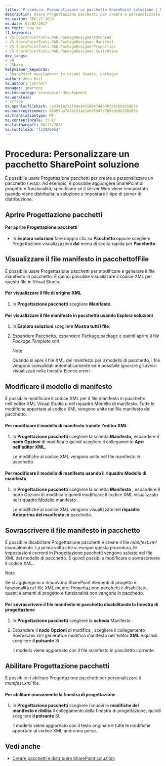 ```yaml
---
title: 'Procedura: Personalizzare un pacchetto SharePoint soluzione | Microsoft Docs'
description: Usare Progettazione pacchetti per creare e personalizzare un pacchetto SharePoint soluzione (con estensione wsp). Visualizzare o sovrascrivere il file manifesto in pacchetto. Modificare il modello di manifesto.
ms.custom: SEO-VS-2020
ms.date: 02/02/2017
ms.topic: how-to
f1_keywords:
- VS.SharePointTools.RAD.PackageDesignerAdvanced
- VS.SharePointTools.RAD.PackageDesigner.Manifest
- VS.SharePointTools.RAD.PackageDesignerProperties
- VS.SharePointTools.RAD.PackageDesigner.SwitchView
dev_langs:
- VB
- CSharp
helpviewer_keywords:
- SharePoint development in Visual Studio, packages
author: John-Hart
ms.author: johnhart
manager: jmartens
ms.technology: sharepoint-development
ms.workload:
- office
ms.openlocfilehash: ca3341b252f94a4415904744840f24cb05b56b56
ms.sourcegitcommit: 68897da7d74c31ae1ebf5d47c7b5ddc9b108265b
ms.translationtype: MT
ms.contentlocale: it-IT
ms.lasthandoff: 08/13/2021
ms.locfileid: "122026953"
---
```

# <a name="how-to-customize-a-sharepoint-solution-package"></a>Procedura: Personalizzare un pacchetto SharePoint soluzione
  È possibile usare Progettazione pacchetti per creare e personalizzare un pacchetto (*.wsp*). Ad esempio, è possibile aggiungere SharePoint di progetto e funzionalità, specificare se il server Web viene reimpostato quando viene distribuita la soluzione e impostare il tipo di server di distribuzione.

## <a name="open-the-package-designer"></a>Aprire Progettazione pacchetti

#### <a name="to-open-the-package-designer"></a>Per aprire Progettazione pacchetti

- In **Esplora soluzioni** fare doppio clic su **Pacchetto** oppure scegliere Progettazione visualizzazioni **dal** menu di scelta rapida per **Pacchetto**.

## <a name="view-the-packaged-manifestffile"></a>Visualizzare il file manifesto in pacchettofFile
 È possibile usare Progettazione pacchetti per modificare e generare il file manifesto in pacchetto. È quindi possibile visualizzare il codice XML per questo file in Visual Studio.

#### <a name="to-view-the-xml-source-file"></a>Per visualizzare il file di origine XML

1. In **Progettazione pacchetti** scegliere **Manifesto.**

#### <a name="to-view-the-packaged-manifest-file-by-using-solution-explorer"></a>Per visualizzare il file manifesto in pacchetto usando Esplora soluzioni

1. In **Esplora soluzioni** scegliere **Mostra tutti i file**.

2. Espandere Pacchetto, espandere Package.package e quindi aprire il file *Package.Template.xml.*

    > [!NOTE]
    > Quando si apre il file XML del manifesto per il modello di pacchetto, i file vengono convalidati automaticamente ed è possibile ignorare gli avvisi visualizzati nella finestra Elenco errori .

## <a name="change-the-manifest-template"></a>Modificare il modello di manifesto
 È possibile modificare il codice XML per il file manifesto in pacchetto nell'editor XML Visual Studio o nel riquadro Modello di manifesto. Tutte le modifiche apportate al codice XML vengono unite nel file manifesto del pacchetto.

#### <a name="to-change-the-manifest-template-by-using-the-xml-editor"></a>Per modificare il modello di manifesto tramite l'editor XML

1. In **Progettazione pacchetti** scegliere la scheda **Manifesto,** espandere il **nodo Opzioni** di modifica e quindi scegliere il collegamento **Apri nell'editor XML.**

     Le modifiche al codice XML vengono unite nel file manifesto in pacchetto.

#### <a name="to-change-the-manifest-template-by-using-the-manifest-template-pane"></a>Per modificare il modello di manifesto usando il riquadro Modello di manifesto

1. In **Progettazione pacchetti** scegliere la scheda  **Manifesto** , espandere il nodo Opzioni di modifica e quindi modificare il codice XML visualizzato nel riquadro Modello manifesto .

     Le modifiche al codice XML vengono visualizzate nel **riquadro Anteprima del manifesto in** pacchetto.

## <a name="overwrite-the-packaged-manifest-file"></a>Sovrascrivere il file manifesto in pacchetto
 È possibile disabilitare Progettazione pacchetti e creare il file *manifest.xml* manualmente. La prima volta che si esegue questa procedura, le impostazioni correnti in Progettazione pacchetti vengono salvate nel file XML del modello di pacchetto. È quindi possibile modificare o sovrascrivere il codice XML.

> [!NOTE]
> Se si aggiungono o rimuovono SharePoint elementi di progetto e funzionalità nel file XML mentre Progettazione pacchetti è disabilitato, questi elementi di progetto e funzionalità non vengono in pacchetto.

#### <a name="to-overwrite-packaged-manifest-file-by-disabling-the-designer"></a>Per sovrascrivere il file manifesto in pacchetto disabilitando la finestra di progettazione

1. In **Progettazione pacchetti** scegliere la **scheda** Manifesto .

2. Espandere il **nodo Opzioni** di modifica , scegliere il collegamento Sovrascrivi xml generato e modifica manifesto nell'editor **XML** e quindi scegliere **il pulsante** Sì .

     Il modello viene aggiornato con il file manifesto in pacchetto corrente.

## <a name="enable-the-package-designer"></a>Abilitare Progettazione pacchetti
 È possibile ri abilitare Progettazione pacchetti per personalizzare il *manifest.xml* file.

#### <a name="to-re-enable-the-designer"></a>Per abilitare nuovamente la finestra di progettazione

1. In **Progettazione pacchetti** scegliere rimuovi le **modifiche del manifesto e ribilita** il collegamento della finestra di progettazione, quindi scegliere **il pulsante** Sì.

     Il modello viene aggiornato con il testo originale e tutte le modifiche apportate al codice XML andranno perse.

## <a name="see-also"></a>Vedi anche
- [Creare pacchetti e distribuire SharePoint soluzioni](../sharepoint/packaging-and-deploying-sharepoint-solutions.md)
